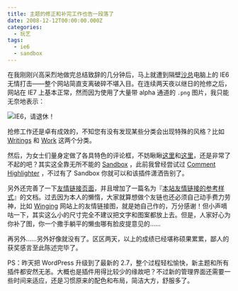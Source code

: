 ```yaml
---
title: 主题的修正和补完工作也告一段落了
date: 2008-12-12T00:00:00.000Z
categories:
  - 玩艺
tags:
  - ie6
  - sandbox
---
```


在我刚刚兴高采烈地做完总结致辞的几分钟后，马上就遭到隔壁[沙总](http://digitalm.cn/)电脑上的 IE6 无情打击——整个网站简直支离破碎不堪入目。在连续两天夜以继日的抢修之后，网站在 IE7 上基本正常，然而因为使用了大量带 alpha 通道的 `.png` 图片，我只能无奈地表示：  

![IE6，请退休！](https://media.kaerozhi.com/2025/06/df745c95481273952e3f8b50c4895707.webp)

抢修工作还是卓有成效的，不知您有没有发现某些分类会出现特殊的风格？比如 [Writings](/categories/writings/) 和 [Work](/categories/projects/) 这两个分类。 

然后，为女士们量身定做了各具特色的评论框，不妨瞅瞅[这里](http://kaero.files.wordpress.com/2008/12/image21.png2008/12/11/%e5%9c%a8%e7%99%bd%e5%ae%ab%e8%90%bd%e6%88%90%e4%bb%aa%e5%bc%8f%e4%b8%8a%e7%9a%84%e6%80%bb%e7%bb%93%e8%87%b4%e8%be%9e/#comment-794)和[这里](http://kaero.files.wordpress.com/2008/12/image21.png2008/12/11/%e5%9c%a8%e7%99%bd%e5%ae%ab%e8%90%bd%e6%88%90%e4%bb%aa%e5%bc%8f%e4%b8%8a%e7%9a%84%e6%80%bb%e7%bb%93%e8%87%b4%e8%be%9e/#comment-794)，还是非常了不起的吧？其实这全靠无所不能的 [Sandbox](http://www.plaintxt.org/themes/sandbox/ "Sandbox 主题官方网站") ，此前我曾经尝试过 [Comment Highlighter](http://kamajole.dk/blog/plugins/comment-highlighter) ，不过有了 Sandbox 你就可以和该插件潇洒告别了。

另外还完善了一下[友情链接页面](/links/)，并且增加了一篇名为『[本站友情链接的参考样式](/links/guide/)』的文档。过去因为本人的懒惰，大家就算想做个友链也还必须自己动手费力劳神，比如 [Winging](http://www.xwingx.com/blog/ "Winging - in-Silence") 网站上的友情链接图，就是她自己作的，万分感谢！但小声嘀咕一下，其实这么小的尺寸完全不建议把文字和图案都放上去。但是，人家好心为你补了图，你一个撒手躺平的懒虫哪有脸皮提意见的……

再另外……另外好像就没有了。区区两天，以上的成绩已经堪称硕果累累，鄙人的获奖感言至此陈述完毕了。

PS：昨天把 WordPress 升级到了最新的 2.7，整个过程轻松愉快，新主题和所有插件都安然无恙。大概也是插件用得比较少的缘故吧？不过新的管理界面还需要一些时间来适应，还是习惯原来的配色和布局，简洁大方，舒服多了。
